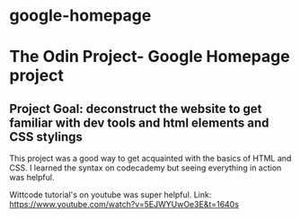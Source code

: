 # google-homepage
# The Odin Project- Google Homepage project

## Project Goal: deconstruct the website to get familiar with dev tools and html elements and CSS stylings

This project was a good way to get acquainted with the basics of HTML and CSS. I learned the syntax on codecademy but 
seeing everything in action was helpful. 

Wittcode tutorial's on youtube was super helpful.
Link: https://www.youtube.com/watch?v=5EJWYUwOe3E&t=1640s


